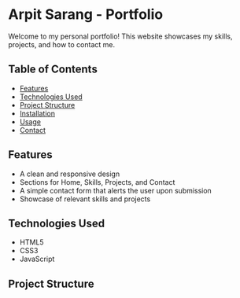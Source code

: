 # Arpit Sarang - Portfolio

Welcome to my personal portfolio! This website showcases my skills, projects, and how to contact me. 

## Table of Contents

- [Features](#features)
- [Technologies Used](#technologies-used)
- [Project Structure](#project-structure)
- [Installation](#installation)
- [Usage](#usage)
- [Contact](#contact)

## Features

- A clean and responsive design
- Sections for Home, Skills, Projects, and Contact
- A simple contact form that alerts the user upon submission
- Showcase of relevant skills and projects

## Technologies Used

- HTML5
- CSS3
- JavaScript

## Project Structure

